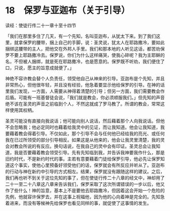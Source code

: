 # 18　保罗与亚迦布（关于引导）

读经：使徒行传二十一章十至十四节

「我们在那里多住了几天，有一个先知，名叫亚迦布，从犹太下来。到了我们这里，就拿保罗的腰带，捆上自己的手脚，说：圣灵说，犹太人在耶路撒冷，要如此捆绑这腰带的主人，把他交在外邦人手里。我们和那本地的人听见这话，都苦劝保罗不要上耶路撒冷去。保罗说，你们为什么这样痛哭，使我心碎呢？我为主耶稣的名，不但被人捆绑，就是死在耶路撒冷，也是愿意的。保罗既不听劝，我们便住了口，只说，愿主的旨意成就便了。」

神绝不容许教会替个人负责任，领受他自己从神来的引导。亚迦布是个先知，并且非常热心，但他很年轻，并且没有经验，他急着要显示他给保罗的引导。在神的话里我们发现，一方面，人需要从神得着清楚的引导；但另一方面，我们需要教会作后盾。可能有一班基督徒会说，「我们就是教会，你必须顺服我们。」但先知的声音绝不该在圣灵的声音之前临到个人，不然这就成了罗马教了。所谓的教会，常常这样使用其权柄。

圣灵可能没有直接向我说话；他可能向别人说话，然后藉着那个人向我说话。但他不会忽略我；他必定同时也藉着给我灵中的见证，而让我知道。他会让我知道，我要藉着教会得着引导。不仅如此，那个引导不会与任何他已经给我的亮光、或任何我在已过所领受的部分引导相反。如果这是从他来的，他会让我灵里清楚，我的灵会对教会所说的有反应。换句话说，在我自己的灵中会有印证。圣灵总会让我知道，我是否要藉着教会领受引导。先有先知临到我，并告诉我神要我作什么，那是旧约时代，不是新约时代的事。主若有意要藉着门徒给保罗引导，他必先让保罗知道这个事实，使他心里预备好领受他们的话，保罗就会有所反应并听从了。亚迦布的行动与神在新约中引导的方式相左。结果，保罗就没有跟随这样的建议。之后，我们再也听不到关于这位先知的事了，但在使徒行传二十八章的经文中，神却用了二十一至二十八章这八章来告诉我们，保罗采取了这次所谓错误的一步以后，他又作了些什么！神的旨意，基本上不是要他去耶路撒冷，但因着这会开始一个危险的先例，他就容许保罗去，并在这事上祝福他，因为他的心向着神是完全的。先知急着进来，而没有等候神先给保罗也看见同样的事，就促使了这事情的发生。

